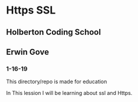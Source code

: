 # Https SSL
## Holberton Coding School
## Erwin Gove
### 1-16-19

This directory/repo is made for education

In This lession I will be learning about ssl and Https.
